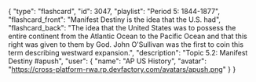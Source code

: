 {
"type": "flashcard",
"id": 3047,
"playlist": "Period 5: 1844-1877",
"flashcard_front": "Manifest Destiny is the idea that the U.S. had",
"flashcard_back": "The idea that the United States was to possess the entire continent from the Atlantic Ocean to the Pacific Ocean and that this right was given to them by God. John O'Sullivan was the first to coin this term describing westward expansion.",
"description": "Topic 5.2: Manifest Destiny #apush",
"user": {
"name": "AP US History",
"avatar": "https://cross-platform-rwa.rp.devfactory.com/avatars/apush.png"
}
}


